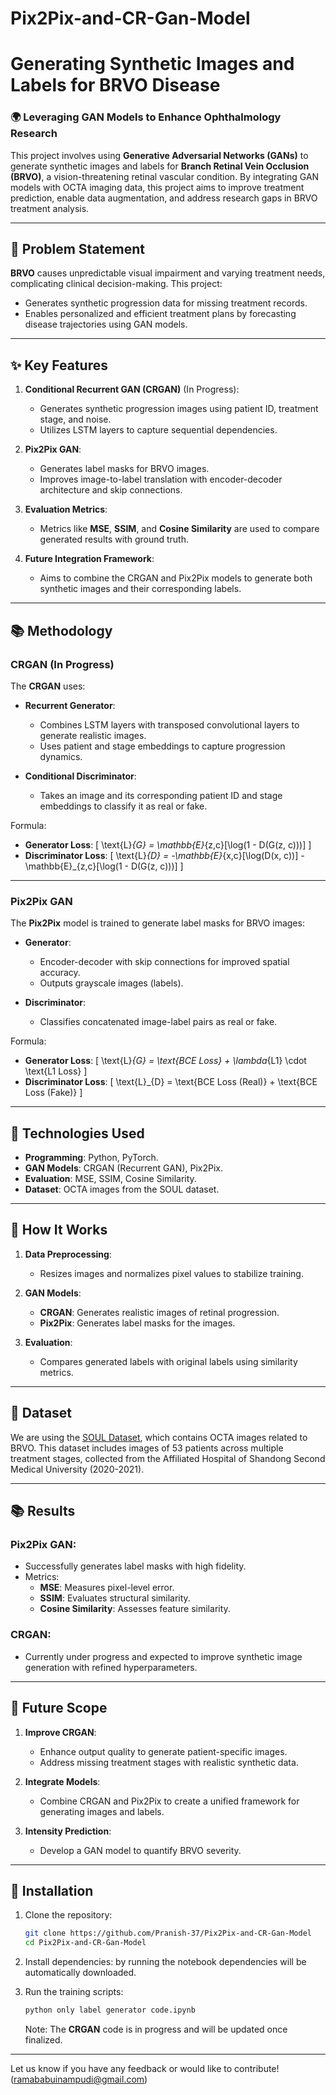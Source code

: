 # Pix2Pix-and-CR-Gan-Model


# Generating Synthetic Images and Labels for BRVO Disease

### 🌍 Leveraging GAN Models to Enhance Ophthalmology Research

This project involves using **Generative Adversarial Networks (GANs)** to generate synthetic images and labels for **Branch Retinal Vein Occlusion (BRVO)**, a vision-threatening retinal vascular condition. By integrating GAN models with OCTA imaging data, this project aims to improve treatment prediction, enable data augmentation, and address research gaps in BRVO treatment analysis.

---

## 📌 Problem Statement
**BRVO** causes unpredictable visual impairment and varying treatment needs, complicating clinical decision-making. This project:
- Generates synthetic progression data for missing treatment records.
- Enables personalized and efficient treatment plans by forecasting disease trajectories using GAN models.

---

## ✨ Key Features
1. **Conditional Recurrent GAN (CRGAN)** (In Progress):
   - Generates synthetic progression images using patient ID, treatment stage, and noise.
   - Utilizes LSTM layers to capture sequential dependencies.

2. **Pix2Pix GAN**:
   - Generates label masks for BRVO images.
   - Improves image-to-label translation with encoder-decoder architecture and skip connections.

3. **Evaluation Metrics**:
   - Metrics like **MSE**, **SSIM**, and **Cosine Similarity** are used to compare generated results with ground truth.

4. **Future Integration Framework**:
   - Aims to combine the CRGAN and Pix2Pix models to generate both synthetic images and their corresponding labels.

---

## 📚 Methodology
### **CRGAN (In Progress)**
The **CRGAN** uses:
- **Recurrent Generator**:
  - Combines LSTM layers with transposed convolutional layers to generate realistic images.
  - Uses patient and stage embeddings to capture progression dynamics.

- **Conditional Discriminator**:
  - Takes an image and its corresponding patient ID and stage embeddings to classify it as real or fake.

Formula:
- **Generator Loss**:
  \[
  \text{L}_{G} = \mathbb{E}_{z,c}[\log(1 - D(G(z, c)))]
  \]
- **Discriminator Loss**:
  \[
  \text{L}_{D} = -\mathbb{E}_{x,c}[\log(D(x, c))] - \mathbb{E}_{z,c}[\log(1 - D(G(z, c)))]
  \]

---

### **Pix2Pix GAN**
The **Pix2Pix** model is trained to generate label masks for BRVO images:
- **Generator**:
  - Encoder-decoder with skip connections for improved spatial accuracy.
  - Outputs grayscale images (labels).

- **Discriminator**:
  - Classifies concatenated image-label pairs as real or fake.

Formula:
- **Generator Loss**:
  \[
  \text{L}_{G} = \text{BCE Loss} + \lambda_{L1} \cdot \text{L1 Loss}
  \]
- **Discriminator Loss**:
  \[
  \text{L}_{D} = \text{BCE Loss (Real)} + \text{BCE Loss (Fake)}
  \]

---

## 🔧 Technologies Used
- **Programming**: Python, PyTorch.
- **GAN Models**: CRGAN (Recurrent GAN), Pix2Pix.
- **Evaluation**: MSE, SSIM, Cosine Similarity.
- **Dataset**: OCTA images from the SOUL dataset.

---

## 🔗 How It Works
1. **Data Preprocessing**:
   - Resizes images and normalizes pixel values to stabilize training.

2. **GAN Models**:
   - **CRGAN**: Generates realistic images of retinal progression.
   - **Pix2Pix**: Generates label masks for the images.

3. **Evaluation**:
   - Compares generated labels with original labels using similarity metrics.

---

## 📁 Dataset
We are using the [SOUL Dataset](https://pubmed.ncbi.nlm.nih.gov/39095383/), which contains OCTA images related to BRVO. This dataset includes images of 53 patients across multiple treatment stages, collected from the Affiliated Hospital of Shandong Second Medical University (2020-2021).

---

## 📚 Results
### **Pix2Pix GAN**:
- Successfully generates label masks with high fidelity.
- Metrics:
  - **MSE**: Measures pixel-level error.
  - **SSIM**: Evaluates structural similarity.
  - **Cosine Similarity**: Assesses feature similarity.

### **CRGAN**:
- Currently under progress and expected to improve synthetic image generation with refined hyperparameters.

---

## 🚀 Future Scope
1. **Improve CRGAN**:
   - Enhance output quality to generate patient-specific images.
   - Address missing treatment stages with realistic synthetic data.

2. **Integrate Models**:
   - Combine CRGAN and Pix2Pix to create a unified framework for generating images and labels.

3. **Intensity Prediction**:
   - Develop a GAN model to quantify BRVO severity.

---

## 🔐 Installation
1. Clone the repository:
   ```bash
   git clone https://github.com/Pranish-37/Pix2Pix-and-CR-Gan-Model
   cd Pix2Pix-and-CR-Gan-Model
   ```

2. Install dependencies:
   by running the notebook dependencies will be automatically downloaded.

3. Run the training scripts:
   ```bash
   python only label generator code.ipynb
   ```

   Note: The **CRGAN** code is in progress and will be updated once finalized.

---

Let us know if you have any feedback or would like to contribute!(ramababuinampudi@gmail.com)

